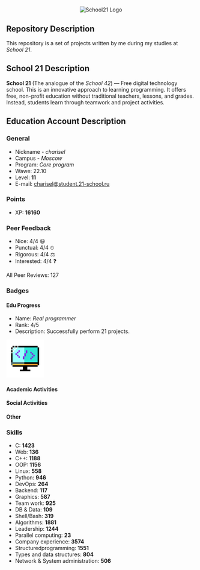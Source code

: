 #

<!-- Logo -->
<p align="center">
    <img src="https://sun9-38.userapi.com/impg/KJR2NK87iyCNo7L8oZ9379FOTBF2nQJJ3mWvZw/mFRmaBUOkuk.jpg?size=480x360&quality=96&sign=8ffee636080944c3067db7ad320c8400&type=album" alt="School21 Logo" />
</p>

## Repository Description

This repository is a set of projects written by me during my studies at *School 21*.

## School 21 Description

**School 21** (The analogue of the *School 42*) — Free digital technology school. This is an innovative approach to learning programming. It offers free, non-profit education without traditional teachers, lessons, and grades. Instead, students learn through teamwork and project activities.

## Education Account Description

### General

- Nickname - *charisel*
- Campus - *Moscow*
- Program: *Core program*
- Wawe: 22.10
- Level: **11**
- E-mail: <charisel@student.21-school.ru>

### Points

- XP: **16160**

### Peer Feedback

- Nice: 4/4 😃
- Punctual: 4/4 ⏲
- Rigorous: 4/4 ⚖️
- Interested: 4/4 ❓

All Peer Reviews: 127

### Badges

#### Edu Progress

- Name: *Real programmer*
- Rank: 4/5
- Description: Successfully perform 21 projects.
<img src="content/photos/badges/Real programmer.png" width="100" height="100" alt="Real programmer">

#### Academic Activities

#### Social Activities

#### Other

### Skills

- C: **1423**
- Web: **136**
- C++: **1188**
- OOP: **1156**
- Linux: **558**
- Python: **946**
- DevOps: **264**
- Backend: **117**
- Graphics: **587**
- Team work: **925**
- DB & Data: **109**
- Shell/Bash: **319**
- Algorithms: **1881**
- Leadership: **1244**
- Parallel computing: **23**
- Company experience: **3574**
- Structuredprogramming: **1551**
- Types and data structures: **804**
- Network & System administration: **506**
